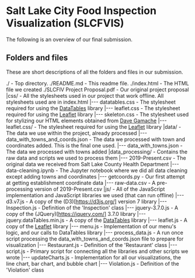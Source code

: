 # Salt Lake City Food Inspection Visualization (SLCFVIS)

The following is an overview of our final submission.

## Folders and files
These are short descriptions of all the folders and files in our submission.
<!-- ---------
<pre> -->
./                              - Top directory.
./README.md                     - This readme file.
./index.html                    - The HTML file we created
./SLCFIV Project Proposal.pdf   - Our original project proposal
|css/                           - All the stylesheets used in our project that work offline. All stylesheets used are in index.html
    |--- datatables.css         - The stylesheet required for using the [DataTables](https://datatables.net/) library
    |--- leaflet.css            - The stylesheet required for using the [Leaflet](https://leafletjs.com/) library
    |--- skeleton.css           - The stylesheet used for stylizing our HTML elements obtained from [Dave Gamache](https://github.com/dhg/Skeleton)
    |--- leaflet.css/           - The stylesheet required for using the [Leaflet](https://leafletjs.com/) library
|data/                          - The data we use within the project, already processed
    |--- data_with_towns_and_coords.json - The data we processed with town and coordinates added. This is the final one used.
    |--- data_with_towns.json   - The data we processed with towns added
|data_processing/               - Contains the raw data and scripts we used to process them
    |--- 2019-Present.csv       - The original data we received from Salt Lake County Health Department
    |--- data-cleaning.ipynb    - The Jupyter notebook where we did all data cleaning except adding towns and coordinates
    |--- getcoords.py           - Our first attempt at getting establishment coordinate data
    |--- raw-data.csv           - A pre-processing version of 2019-Present.csv
|js/                            - All of the JavaScript implementation and JavaScript libraries we used (that can run offline)
    |--- d3.v7.js               - A copy of the (D3)[https://d3js.org/] version 7 library
    |--- Inspection.js          - Definition of the 'Inspection' class
    |--- jquery-3.7.0.js        - A copy of the (JQuery)[https://jquery.com/] 3.7.0 library
    |--- jquery.dataTables.min.js  - A copy of the [DataTables](https://datatables.net/) library
    |--- leaflet.js             - A copy of the [Leaflet](https://leafletjs.com/) library
    |--- menu.js                - Implementation of our menu's logic, and our calls to DataTables library
    |--- process_data.js        - A run once script processing the data_with_towns_and_coords.json file to prepare for visualization
    |--- Restaurant.js          - Definition of the 'Restaurant' class
    |--- script.js              - Primary script for connecting all the libraries and other scripts we wrote
    |--- updateCharts.js        - Implementation for all our visualizations, the line chart, bar chart, and bubble chart
    |--- Violation.js           - Definition of the 'Violation' class
<!-- </pre> -->